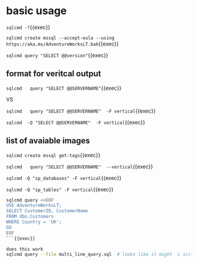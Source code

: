 # basic usage


`sqlcmd -?`{{exec}}

`sqlcmd create mssql --accept-eula --using https://aka.ms/AdventureWorksLT.bak`{{exec}}

`sqlcmd query "SELECT @@version"`{{exec}}

   ## format for veritcal output


`sqlcmd   query "SELECT @@SERVERNAME"`{{exec}}

VS

`sqlcmd   query "SELECT @@SERVERNAME"  -F vertical`{{exec}}

`sqlcmd  -Q "SELECT @@SERVERNAME"  -F vertical`{{exec}}

   ## list of avaiable images

`sqlcmd create mssql get-tags`{{exec}}

`sqlcmd   query "SELECT @@SERVERNAME"  --vertical`{{exec}}

`sqlcmd -Q "sp_databases" -F vertical`{{exec}}

`sqlcmd -Q "sp_tables" -F vertical`{{exec}}


```bash
sqlcmd query <<EOF
USE AdventureWorksLT;
SELECT CustomerID, CustomerName
FROM dbo.Customers
WHERE Country = 'UK';
GO
EOF
```{{exec}}

does this work
sqlcmd query --file multi_line_query.sql  # looks like it might -i script.sql
